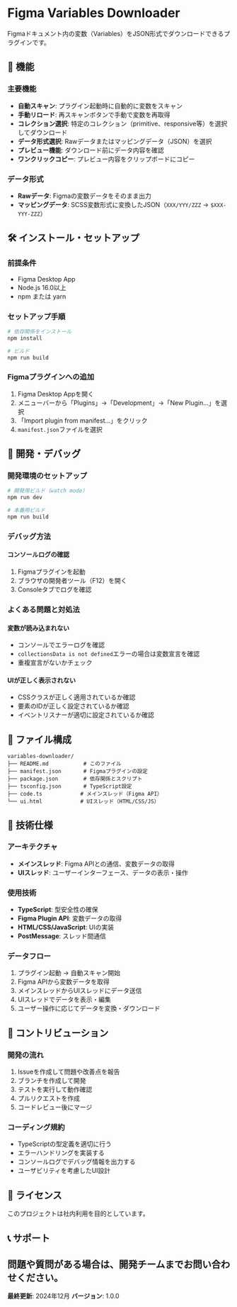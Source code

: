# Figma Variables Downloader

Figmaドキュメント内の変数（Variables）をJSON形式でダウンロードできるプラグインです。

## 🚀 **機能**

### **主要機能**
- **自動スキャン**: プラグイン起動時に自動的に変数をスキャン
- **手動リロード**: 再スキャンボタンで手動で変数を再取得
- **コレクション選択**: 特定のコレクション（primitive、responsive等）を選択してダウンロード
- **データ形式選択**: Rawデータまたはマッピングデータ（JSON）を選択
- **プレビュー機能**: ダウンロード前にデータ内容を確認
- **ワンクリックコピー**: プレビュー内容をクリップボードにコピー

### **データ形式**
- **Rawデータ**: Figmaの変数データをそのまま出力
- **マッピングデータ**: SCSS変数形式に変換したJSON（`XXX/YYY/ZZZ` → `$XXX-YYY-ZZZ`）

## 🛠️ **インストール・セットアップ**

### **前提条件**
- Figma Desktop App
- Node.js 16.0以上
- npm または yarn

### **セットアップ手順**
```bash
# 依存関係をインストール
npm install

# ビルド
npm run build
```

### **Figmaプラグインへの追加**
1. Figma Desktop Appを開く
2. メニューバーから「Plugins」→「Development」→「New Plugin...」を選択
3. 「Import plugin from manifest...」をクリック
4. `manifest.json`ファイルを選択

## 🔧 **開発・デバッグ**

### **開発環境のセットアップ**
```bash
# 開発用ビルド（watch mode）
npm run dev

# 本番用ビルド
npm run build
```

### **デバッグ方法**

#### **コンソールログの確認**
1. Figmaプラグインを起動
2. ブラウザの開発者ツール（F12）を開く
3. Consoleタブでログを確認

### **よくある問題と対処法**

#### **変数が読み込まれない**
- コンソールでエラーログを確認
- `collectionsData is not defined`エラーの場合は変数宣言を確認
- 重複宣言がないかチェック

#### **UIが正しく表示されない**
- CSSクラスが正しく適用されているか確認
- 要素のIDが正しく設定されているか確認
- イベントリスナーが適切に設定されているか確認

## 📁 **ファイル構成**

```
variables-downloader/
├── README.md           # このファイル
├── manifest.json       # Figmaプラグインの設定
├── package.json        # 依存関係とスクリプト
├── tsconfig.json       # TypeScript設定
├── code.ts            # メインスレッド（Figma API）
└── ui.html            # UIスレッド（HTML/CSS/JS）
```

## 🎯 **技術仕様**

### **アーキテクチャ**
- **メインスレッド**: Figma APIとの通信、変数データの取得
- **UIスレッド**: ユーザーインターフェース、データの表示・操作

### **使用技術**
- **TypeScript**: 型安全性の確保
- **Figma Plugin API**: 変数データの取得
- **HTML/CSS/JavaScript**: UIの実装
- **PostMessage**: スレッド間通信

### **データフロー**
1. プラグイン起動 → 自動スキャン開始
2. Figma APIから変数データを取得
3. メインスレッドからUIスレッドにデータ送信
4. UIスレッドでデータを表示・編集
5. ユーザー操作に応じてデータを変換・ダウンロード

## 🤝 **コントリビューション**

### **開発の流れ**
1. Issueを作成して問題や改善点を報告
2. ブランチを作成して開発
3. テストを実行して動作確認
4. プルリクエストを作成
5. コードレビュー後にマージ

### **コーディング規約**
- TypeScriptの型定義を適切に行う
- エラーハンドリングを実装する
- コンソールログでデバッグ情報を出力する
- ユーザビリティを考慮したUI設計

## 📄 **ライセンス**

このプロジェクトは社内利用を目的としています。

## 📞 **サポート**

問題や質問がある場合は、開発チームまでお問い合わせください。
---

**最終更新**: 2024年12月
**バージョン**: 1.0.0

